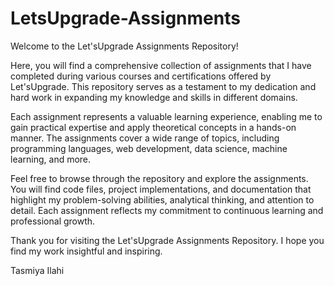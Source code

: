 # LetsUpgrade-Assignments

Welcome to the Let'sUpgrade Assignments Repository!

Here, you will find a comprehensive collection of assignments that I have completed during various courses and certifications offered by Let'sUpgrade. This repository serves as a testament to my dedication and hard work in expanding my knowledge and skills in different domains.

Each assignment represents a valuable learning experience, enabling me to gain practical expertise and apply theoretical concepts in a hands-on manner. The assignments cover a wide range of topics, including programming languages, web development, data science, machine learning, and more.

Feel free to browse through the repository and explore the assignments. You will find code files, project implementations, and documentation that highlight my problem-solving abilities, analytical thinking, and attention to detail. Each assignment reflects my commitment to continuous learning and professional growth.

Thank you for visiting the Let'sUpgrade Assignments Repository. I hope you find my work insightful and inspiring.

Tasmiya Ilahi
